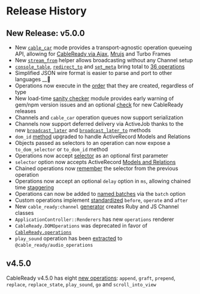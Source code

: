 # Release History

## New Release: v5.0.0

* New [`cable_car`](/guide/cable-car.md#introducing-cable_car) mode provides a transport-agnostic operation queueing API, allowing for [CableReady via Ajax](/guide/cable-car.md#ajax-mode), [Mrujs](https://mrujs.com) and Turbo Frames
* New [`stream_from`](/guide/stream-from.md) helper allows broadcasting without any Channel setup
* [`console_table`](/reference/operations/notifications.md#console_table), [`redirect_to`](/reference/operations/browser-manipulations.md#redirect_to) and [`set_meta`](/reference/operations/event-dispatch.md#set_meta) bring total to [36 operations](/reference/operations/)
* Simplified JSON wire format is easier to parse and port to other languages __🤩
* Operations now execute in the [order](/guide/working-with-cableready.md#operation-execution-order) that they are created, regardless of type
* New load-time [sanity checker](/hello-world/installation.md#upgrading-package-versions-and-sanity) module provides early warning of gem/npm version issues and an optional [check](/hello-world/installation.md#upgrading-to-v-5-0-0) for new CableReady releases
* Channels and `cable_car` operation queues now support serialization
* Channels now support deferred delivery via ActiveJob thanks to the new [`broadcast_later`](/reference/methods.md#broadcast_later-clear-true) and [`broadcast_later_to`](/reference/methods.md#broadcast_later_to-model-clear-true) methods
* `dom_id` [method](/reference/methods.md#dom_id-record-prefix-nil) upgraded to handle ActiveRecord Models and Relations
* Objects passed as selectors to an operation can now expose a `to_dom_selector` or `to_dom_id` method
* Operations now accept [selector](/guide/working-with-cableready.md#selector-as-optional-first-argument) as an optional first parameter
* `selector` option now accepts ActiveRecord [Models and Relations](/guide/working-with-cableready.md#selector-will-accept-ar-models-and-relations)
* Chained operations now [remember](/guide/working-with-cableready.md#selector-remembers-the-previous-selector) the selector from the previous operation
* Operations now accept an optional `delay` option in `ms`, allowing chained time [staggering](/guide/working-with-cableready.md#staggering-operations)
* Operations can now be added to [named batches](/guide/working-with-cableready.md#operation-batches) via the `batch` option
* Custom operations implement [standardized](/guide/customization.md#before-operate-after) `before`, `operate` and `after`
* New `cable_ready:channel` [generator](/guide/working-with-cableready.md#channel-generator) creates Ruby and JS Channel classes
* `ApplicationController::Renderers` has new `operations` renderer
* `CableReady.DOMOperations` was deprecated in favor of [`CableReady.operations`](/guide/customization.md#custom-operations)
* `play_sound` operation has been [extracted](/guide/customization.md#importing-audiooperations) to `@cable_ready/audio_operations`

## v4.5.0

CableReady v4.5.0 has eight [new operations](/reference/operations/): `append`, `graft`, `prepend`, `replace`, `replace_state`, `play_sound`, `go` and `scroll_into_view`
